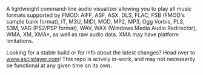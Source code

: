 A lightweight command-line audio visualizer allowing you to play all music formats supported by FMOD: 
AIFF, ASF, ASX, DLS, FLAC, FSB (FMOD's sample bank format), IT, M3U, MIDI, MOD, MP2, MP3, Ogg Vorbis, PLS, S3M, VAG (PS2/PSP format), WAV, WAX (Windows Media Audio Redirector), WMA, XM, XMA*, as well as raw audio data. XMA may have platform limitations.

Looking for a stable build or for info about the latest changes? Head over to www.asciiplayer.com! This repo is acively in-work, and may not necessarily be functional at any given time on its own.
